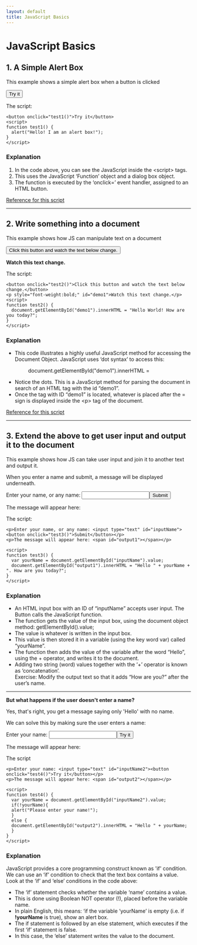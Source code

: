 ```yaml
---
layout: default
title: JavaScript Basics
---
```


<h1>JavaScript Basics</h1>

<h2>1. A Simple Alert Box</h2>
<p>This example shows a simple alert box when a button is clicked</p>

<button onclick="test1()">Try it</button>
<script>
function test1() {
  alert("Hello! I am an alert box!");
}
</script>

<p>The script:</p>

```
<button onclick="test1()">Try it</button>
<script>
function test1() {
  alert("Hello! I am an alert box!");
}
</script>
```

<h3>Explanation</h3>

<p> 
<ol>
<li>In the code above, you can see the JavaScript inside the &lt;script&gt; tags.</li>
<li>This uses the JavaScript &lsquo;Function&rsquo; object and a dialog box object.</li>
<li>The function is executed by the &lsquo;onclick=&rsquo; event handler, assigned to an HTML button.</li>
</ol>
</p>

<p><a href="https://www.w3schools.com/jsref/met_win_alert.asp">Reference for this script</a></p>
<hr>

<h2>2. Write something into a document</h2>
<p>This example shows how JS can manipulate text on a document</p>
<button onclick="test2()">Click this button and watch the text below change.</button>
<p style="font-weight:bold;" id="demo1">Watch this text change.</p>
<script>
function test2() {
  document.getElementById("demo1").innerHTML = "Hello World! How are you today?";
}
</script>

<p>The script:</p>

```
<button onclick="test2()">Click this button and watch the text below change.</button>
<p style="font-weight:bold;" id="demo1">Watch this text change.</p>
<script>
function test2() {
  document.getElementById("demo1").innerHTML = "Hello World! How are you today?";
}
</script>
```

<h3>Explanation</h3>
<ul>
<li>This code illustrates a highly useful JavaScript method for accessing the Document Object. JavaScript uses &lsquo;dot syntax&rsquo; to access this:</li>
</ul>
<p style="padding-left: 60px;"><span style="font-family: font-family: Courier, monospace;">document.getElementById("demo1").innerHTML = </span></p>
<ul>
<li>Notice the dots. This is a JavaScript method for parsing the document in search of an HTML tag with the id &ldquo;demo1&rdquo;.</li>
<li>Once the tag with ID &ldquo;demo1&rdquo; is located, whatever is placed after the = sign is displayed inside the &lt;p&gt; tag of the document.</li>
</ul>

<p><a href="https://www.w3schools.com/jsref/met_document_getelementbyid.asp">Reference for this script</a></p>
<hr>

<h2>3. Extend the above to get user input and output it to the document</h2>
<p>This example shows how JS can take user input and join it to another text and output it.</p>
<p>When you enter a name and submit, a message will be displayed underneath.</p>

<p>Enter your name, or any name: <input type="text" id="inputName"><button onclick="test3()">Submit</button></p>
<p>The message will appear here: <span id="output1"></span></p>

<script>
function test3() {
  var yourName = document.getElementById("inputName").value;
  document.getElementById("output1").innerHTML = "Hello " + yourName + ". How are you today?";
}
</script>

<p>The script:</p>

```
<p>Enter your name, or any name: <input type="text" id="inputName"><button onclick="test3()">Submit</button></p>
<p>The message will appear here: <span id="output1"></span></p>

<script>
function test3() {
  var yourName = document.getElementById("inputName").value;
  document.getElementById("output1").innerHTML = "Hello " + yourName + ". How are you today?";
}
</script>
```


<h3>Explanation</h3>
<ul>
<li>An HTML input box with an ID of &ldquo;inputName&rdquo; accepts user input. The Button calls the JavaScript function.</li>
<li>The function gets the value of the input box, using the document object method: <span style="font-family: font-family: Courier, monospace;">getElementById().value;</span></li>
<li>The value is whatever is written in the input box.</li>
<li>This value is then stored it in a variable (using the key word var) called &ldquo;yourName&rdquo;.</li>
<li>The function then adds the value of the variable after the word &ldquo;Hello&rdquo;, using the + operator, and writes it to the document.</li>
<li>Adding two string (word) values together with the &lsquo;+&rsquo; operator is known as &lsquo;concatenation&rsquo;.<br /> Exercise: Modify the output text so that it adds &ldquo;How are you?&rdquo; after the user&rsquo;s name.</li>
</ul>


<hr>
<p><strong>But what happens if the user doesn't enter a name?</strong></p>
<p>Yes, that's right, you get a message saying only 'Hello' with no name.</p>
<p>We can solve this by making sure the user enters a name:</p>

<p>Enter your name: <input type="text" id="inputName2"><button onclick="test4()">Try it</button></p>
<p>The message will appear here: <span id="output2"></span></p>
<script>
function test4() {
  var yourName = document.getElementById("inputName2").value;
  if(!yourName){
  alert("Please enter your name!");
  }
  else {
  document.getElementById("output2").innerHTML = "Hello " + yourName;
  }
}
</script>

<p>The script</p>

```
<p>Enter your name: <input type="text" id="inputName2"><button onclick="test4()">Try it</button></p>
<p>The message will appear here: <span id="output2"></span></p>

<script>
function test4() {
  var yourName = document.getElementById("inputName2").value;
  if(!yourName){
  alert("Please enter your name!");
  }
  else {
  document.getElementById("output2").innerHTML = "Hello " + yourName;
  }
}
</script>
```

<h3>Explanation</h3>
<p>JavaScript provides a core programming construct known as 'if' condition. We can use an &lsquo;if&rsquo; condition to check that the text box contains a value. Look at the &lsquo;if&rsquo; and &lsquo;else&rsquo; conditions in the code above:</p>
<ul>
<li>The &lsquo;if&rsquo; statement checks whether the variable &lsquo;name&rsquo; contains a value.</li>
<li>This is done using Boolean NOT operator (!), placed before the variable name.</li>
<li>In plain English, this means: &lsquo;if the variable &lsquo;yourName&rsquo; is empty (i.e. if <strong>!yourName</strong> is true), show an alert box.</li>
<li>The if statement is followed by an else statement, which executes if the first &lsquo;if&rsquo; statement is false.</li>
<li>In this case, the &lsquo;else&rsquo; statement writes the value to the document.</li>
</ul>


